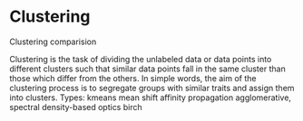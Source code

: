 # Clustering
Clustering comparision

Clustering is the task of dividing the unlabeled data or data points into different clusters such that similar data points fall in the same cluster than those which differ from the others. In simple words, the aim of the clustering process is to segregate groups with similar traits and assign them into clusters.
Types:
kmeans
mean shift
affinity propagation
agglomerative, spectral
density-based
optics
birch
